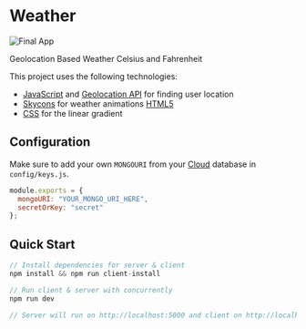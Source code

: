 # Weather


![Final App](https://derekwebdev.com/gifs/weather.gif)

Geolocation Based Weather Celsius and Fahrenheit

This project uses the following technologies:

- [JavaScript](https://www.javascript.com/) and [Geolocation API](https://developer.mozilla.org/en-US/docs/Web/API/Geolocation_API/Using_the_Geolocation_API) for finding user location
- [Skycons](https://darkskyapp.github.io/skycons/) for weather animations [HTML5](https://developer.mozilla.org/en-US/docs/Web/HTML)
- [CSS](https://developer.mozilla.org/en-US/docs/Web/CSS) for the linear gradient

## Configuration

Make sure to add your own `MONGOURI` from your [Cloud](https://www.mongodb.com/) database in `config/keys.js`.

```javascript
module.exports = {
  mongoURI: "YOUR_MONGO_URI_HERE",
  secretOrKey: "secret"
};
```

## Quick Start

```javascript
// Install dependencies for server & client
npm install && npm run client-install

// Run client & server with concurrently
npm run dev

// Server will run on http://localhost:5000 and client on http://localhost:3000
